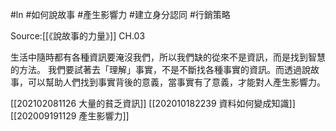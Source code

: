 #ln #如何說故事 #產生影響力 #建立身分認同 #行銷策略 

Source:[[《說故事的力量》]] CH.03

生活中隨時都有各種資訊要淹沒我們，所以我們缺的從來不是資訊，而是找到智慧的方法。
我們要試著去「理解」事實，不是不斷找各種事實的資訊。而透過說故事，可以幫助人們找到事實背後的意義，當事實有了意義，才能對人產生影響力。


[[202102081126 大量的貧乏資訊]] [[202010182239 資料如何變成知識]][[202009191129 產生影響力]]